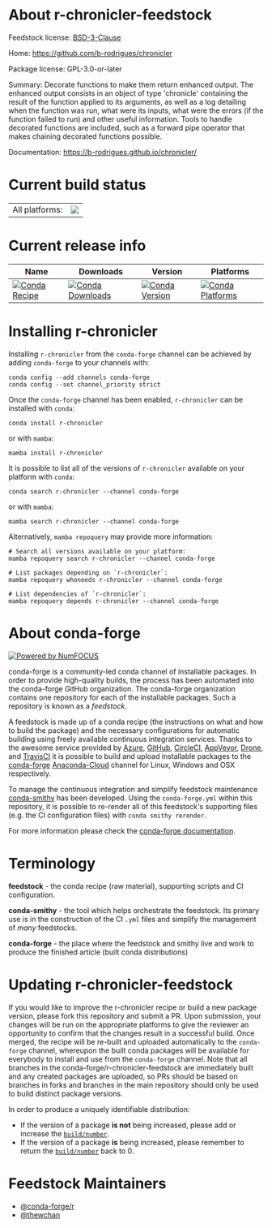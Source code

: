 About r-chronicler-feedstock
============================

Feedstock license: [BSD-3-Clause](https://github.com/conda-forge/r-chronicler-feedstock/blob/main/LICENSE.txt)

Home: https://github.com/b-rodrigues/chronicler

Package license: GPL-3.0-or-later

Summary: Decorate functions to make them return enhanced output. The enhanced output consists in an object of type 'chronicle' containing the result of the function applied to its arguments, as well as a log detailing when the function was run, what were its inputs, what were the errors (if the function failed to run) and other useful information. Tools to handle decorated functions are included, such as a forward pipe operator that makes chaining decorated functions possible.

Documentation: https://b-rodrigues.github.io/chronicler/

Current build status
====================


<table><tr><td>All platforms:</td>
    <td>
      <a href="https://dev.azure.com/conda-forge/feedstock-builds/_build/latest?definitionId=17729&branchName=main">
        <img src="https://dev.azure.com/conda-forge/feedstock-builds/_apis/build/status/r-chronicler-feedstock?branchName=main">
      </a>
    </td>
  </tr>
</table>

Current release info
====================

| Name | Downloads | Version | Platforms |
| --- | --- | --- | --- |
| [![Conda Recipe](https://img.shields.io/badge/recipe-r--chronicler-green.svg)](https://anaconda.org/conda-forge/r-chronicler) | [![Conda Downloads](https://img.shields.io/conda/dn/conda-forge/r-chronicler.svg)](https://anaconda.org/conda-forge/r-chronicler) | [![Conda Version](https://img.shields.io/conda/vn/conda-forge/r-chronicler.svg)](https://anaconda.org/conda-forge/r-chronicler) | [![Conda Platforms](https://img.shields.io/conda/pn/conda-forge/r-chronicler.svg)](https://anaconda.org/conda-forge/r-chronicler) |

Installing r-chronicler
=======================

Installing `r-chronicler` from the `conda-forge` channel can be achieved by adding `conda-forge` to your channels with:

```
conda config --add channels conda-forge
conda config --set channel_priority strict
```

Once the `conda-forge` channel has been enabled, `r-chronicler` can be installed with `conda`:

```
conda install r-chronicler
```

or with `mamba`:

```
mamba install r-chronicler
```

It is possible to list all of the versions of `r-chronicler` available on your platform with `conda`:

```
conda search r-chronicler --channel conda-forge
```

or with `mamba`:

```
mamba search r-chronicler --channel conda-forge
```

Alternatively, `mamba repoquery` may provide more information:

```
# Search all versions available on your platform:
mamba repoquery search r-chronicler --channel conda-forge

# List packages depending on `r-chronicler`:
mamba repoquery whoneeds r-chronicler --channel conda-forge

# List dependencies of `r-chronicler`:
mamba repoquery depends r-chronicler --channel conda-forge
```


About conda-forge
=================

[![Powered by
NumFOCUS](https://img.shields.io/badge/powered%20by-NumFOCUS-orange.svg?style=flat&colorA=E1523D&colorB=007D8A)](https://numfocus.org)

conda-forge is a community-led conda channel of installable packages.
In order to provide high-quality builds, the process has been automated into the
conda-forge GitHub organization. The conda-forge organization contains one repository
for each of the installable packages. Such a repository is known as a *feedstock*.

A feedstock is made up of a conda recipe (the instructions on what and how to build
the package) and the necessary configurations for automatic building using freely
available continuous integration services. Thanks to the awesome service provided by
[Azure](https://azure.microsoft.com/en-us/services/devops/), [GitHub](https://github.com/),
[CircleCI](https://circleci.com/), [AppVeyor](https://www.appveyor.com/),
[Drone](https://cloud.drone.io/welcome), and [TravisCI](https://travis-ci.com/)
it is possible to build and upload installable packages to the
[conda-forge](https://anaconda.org/conda-forge) [Anaconda-Cloud](https://anaconda.org/)
channel for Linux, Windows and OSX respectively.

To manage the continuous integration and simplify feedstock maintenance
[conda-smithy](https://github.com/conda-forge/conda-smithy) has been developed.
Using the ``conda-forge.yml`` within this repository, it is possible to re-render all of
this feedstock's supporting files (e.g. the CI configuration files) with ``conda smithy rerender``.

For more information please check the [conda-forge documentation](https://conda-forge.org/docs/).

Terminology
===========

**feedstock** - the conda recipe (raw material), supporting scripts and CI configuration.

**conda-smithy** - the tool which helps orchestrate the feedstock.
                   Its primary use is in the construction of the CI ``.yml`` files
                   and simplify the management of *many* feedstocks.

**conda-forge** - the place where the feedstock and smithy live and work to
                  produce the finished article (built conda distributions)


Updating r-chronicler-feedstock
===============================

If you would like to improve the r-chronicler recipe or build a new
package version, please fork this repository and submit a PR. Upon submission,
your changes will be run on the appropriate platforms to give the reviewer an
opportunity to confirm that the changes result in a successful build. Once
merged, the recipe will be re-built and uploaded automatically to the
`conda-forge` channel, whereupon the built conda packages will be available for
everybody to install and use from the `conda-forge` channel.
Note that all branches in the conda-forge/r-chronicler-feedstock are
immediately built and any created packages are uploaded, so PRs should be based
on branches in forks and branches in the main repository should only be used to
build distinct package versions.

In order to produce a uniquely identifiable distribution:
 * If the version of a package **is not** being increased, please add or increase
   the [``build/number``](https://docs.conda.io/projects/conda-build/en/latest/resources/define-metadata.html#build-number-and-string).
 * If the version of a package **is** being increased, please remember to return
   the [``build/number``](https://docs.conda.io/projects/conda-build/en/latest/resources/define-metadata.html#build-number-and-string)
   back to 0.

Feedstock Maintainers
=====================

* [@conda-forge/r](https://github.com/conda-forge/r/)
* [@thewchan](https://github.com/thewchan/)

